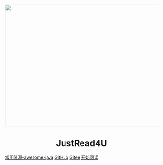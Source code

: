 <p align="center">
<!--<img src="https://ss0.bdstatic.com/70cFvHSh_Q1YnxGkpoWK1HF6hhy/it/u=2481424715,2807309609&fm=26&gp=0.jpg" width="200" height="200"/>-->
<img src="http://bpic.588ku.com/element_origin_min_pic/17/11/08/bdd88d667ce28b0e39aaf931511fe371.jpg" width="650" height="400"/>
</p>
<h1 align="center">JustRead4U</h1>

[常用资源-awesome-java](https://github.com/CodingDocs/awesome-java)
[GitHub](https://github.com/ahviplc/JustRead4U)
[Gitee](https://gitee.com/ahviplc/JustRead4U)
[开始阅读](#JustRead4U)




